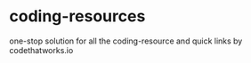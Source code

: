 # coding-resources
one-stop solution for all the coding-resource and quick links by codethatworks.io
